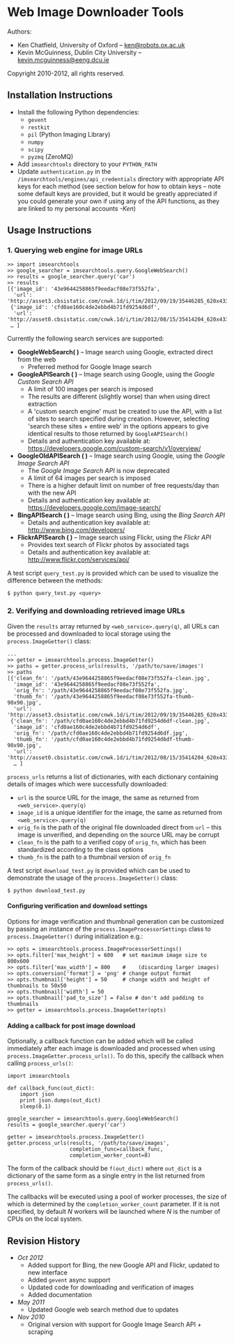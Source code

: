 Web Image Downloader Tools
============================================

Authors:

 + Ken Chatfield, University of Oxford – <ken@robots.ox.ac.uk>
 + Kevin McGuinness, Dublin City University – <kevin.mcguinness@eeng.dcu.ie>

Copyright 2010-2012, all rights reserved.

Installation Instructions
-------------------------
 + Install the following Python dependencies:
     - `gevent`
     - `restkit`
     - `pil` (Python Imaging Library)
     - `numpy`
     - `scipy`
     - `pyzmq` (ZeroMQ)
 + Add `imsearchtools` directory to your `PYTHON_PATH`
 + Update `authentication.py` in the `/imsearchtools/engines/api_credentials` directory
   with appropriate API keys for each method (see section below for how to obtain keys –
   note some default keys are provided, but it would be greatly appreciated if you could
   generate your own if using any of the API functions, as they are linked to my personal
   accounts *-Ken*)
   
Usage Instructions
------------------

### 1. Querying web engine for image URLs

    >> import imsearchtools
    >> google_searcher = imsearchtools.query.GoogleWebSearch()
    >> results = google_searcher.query('car')
    >> results
    [{'image_id': '43e9644258865f9eedacf08e73f552fa',
      'url': 'http://asset3.cbsistatic.com/cnwk.1d/i/tim/2012/09/19/35446285_620x433.jpg'},
     {'image_id': 'cfd0ae160c4de2ebbd4b71fd9254d6df',
      'url': 'http://asset0.cbsistatic.com/cnwk.1d/i/tim/2012/08/15/35414204_620x433.jpg'},
     … ]
     
Currently the following search services are supported:

 + **GoogleWebSearch( )** – Image search using Google, extracted direct from the web
     - Preferred method for Google Image search
 + **GoogleAPISearch ( )** – Image search using Google, using the *Google Custom Search API*
     - A limit of 100 images per search is imposed
     - The results are different (slightly worse) than when using direct extraction
     - A 'custom search engine' must be created to use the API, with a list of sites to
       search specified during creation. However, selecting 'search these sites + entire
       web' in the options appears to give identical results to those returned by
       `GoogleAPISearch()`
     - Details and authentication key available at:
       <https://developers.google.com/custom-search/v1/overview/>
 + **GoogleOldAPISearch ( )** – Image search using Google, using the *Google Image Search API*
     - The *Google Image Search API* is now deprecated
     - A limit of 64 images per search is imposed
     - There is a higher default limit on number of free requests/day than with the
       new API
     - Details and authentication key available at:
       <https://developers.google.com/image-search/>
 + **BingAPISearch ( )** – Image search using Bing, using the *Bing Search API*
     - Details and authentication key available at:
       <http://www.bing.com/developers/>
 + **FlickrAPISearch ( )** – Image search using Flickr, using the *Flickr API*
     - Provides text search of Flickr photos by associated tags
     - Details and authentication key available at:
       <http://www.flickr.com/services/api/>
       
A test script `query_test.py` is provided which can be used to visualize the difference
between the methods:

    $ python query_test.py <query>

### 2. Verifying and downloading retrieved image URLs

Given the `results` array returned by `<web_service>.query(q)`, all URLs can be processed
and downloaded to local storage using the `process.ImageGetter()` class:

    ...
    >> getter = imsearchtools.process.ImageGetter()
    >> paths = getter.process_urls(results, '/path/to/save/images')
    >> paths
    [{'clean_fn': '/path/43e9644258865f9eedacf08e73f552fa-clean.jpg',
      'image_id': '43e9644258865f9eedacf08e73f552fa',
      'orig_fn': '/path/43e9644258865f9eedacf08e73f552fa.jpg',
      'thumb_fn': '/path/43e9644258865f9eedacf08e73f552fa-thumb-90x90.jpg',
      'url': 'http://asset3.cbsistatic.com/cnwk.1d/i/tim/2012/09/19/35446285_620x433.jpg'},
     {'clean_fn': '/path/cfd0ae160c4de2ebbd4b71fd9254d6df-clean.jpg',
      'image_id': 'cfd0ae160c4de2ebbd4b71fd9254d6df',
      'orig_fn': '/path/cfd0ae160c4de2ebbd4b71fd9254d6df.jpg',
      'thumb_fn': '/path/cfd0ae160c4de2ebbd4b71fd9254d6df-thumb-90x90.jpg',
      'url': 'http://asset0.cbsistatic.com/cnwk.1d/i/tim/2012/08/15/35414204_620x433.jpg'},
      … ]

`process_urls` returns a list of dictionaries, with each dictionary containing details of
images which were successfully downloaded:

 + `url` is the source URL for the image, the same as returned from `<web_service>.query(q)`
 + `image_id` is a unique identifier for the image, the same as returned from
   `<web_service>.query(q)`
 + `orig_fn` is the path of the original file downloaded direct from `url` – this image is
   unverified, and depending on the source URL may be corrupt
 + `clean_fn` is the path to a verified copy of `orig_fn`, which has been standardized
   according to the class options
 + `thumb_fn` is the path to a thumbnail version of `orig_fn`
 
A test script `download_test.py` is provided which can be used to demonstrate the usage of
the `process.ImageGetter()` class:

    $ python download_test.py
    
#### Configuring verification and download settings

Options for image verification and thumbnail generation can be customized by passing an
instance of the `process.ImageProcessorSettings` class to `process.ImageGetter()` during
initialization e.g.:

    >> opts = imsearchtools.process.ImageProcessorSettings()
    >> opts.filter['max_height'] = 600   # set maximum image size to 800x600
    >> opts.filter['max_width'] = 800    #    (discarding larger images)
    >> opts.conversion['format'] = 'png' # change output format
    >> opts.thumbnail['height'] = 50     # change width and height of thumbnails to 50x50
    >> opts.thumbnail['width'] = 50
    >> opts.thumbnail['pad_to_size'] = False # don't add padding to thumbnails
    >> getter = imsearchtools.process.ImageGetter(opts)
    
#### Adding a callback for post image download

Optionally, a callback function can be added which will be called immediately after each
image is downloaded and processed when using `process.ImageGetter.process_urls()`. To
do this, specify the callback when calling `process_urls()`:

    import imsearchtools
    
    def callback_func(out_dict):
        import json
        print json.dumps(out_dict)
        sleep(0.1)
    
    google_searcher = imsearchtools.query.GoogleWebSearch()
    results = google_searcher.query('car')
    
    getter = imsearchtools.process.ImageGetter()
    getter.process_urls(results, '/path/to/save/images',
                        completion_func=callback_func,
                        completion_worker_count=8)
                        
The form of the callback should be `f(out_dict)` where `out_dict` is a dictionary of the
same form as a single entry in the list returned from `process_urls()`.

The callbacks will be executed using a pool of worker processes, the size of which is
determined by the `completion_worker_count` parameter. If it is not specified, by default
*N* workers will be launched where *N* is the number of CPUs on the local system.
    
    
Revision History
----------------

 + *Oct 2012*
     - Added support for Bing, the new Google API and Flickr, updated to new interface
     - Added `gevent` async support
     - Updated code for downloading and verification of images
     - Added documentation
 + *May 2011*
     - Updated Google web search method due to updates
 + *Nov 2010*
     - Original version with support for Google Image Search API + scraping
 
